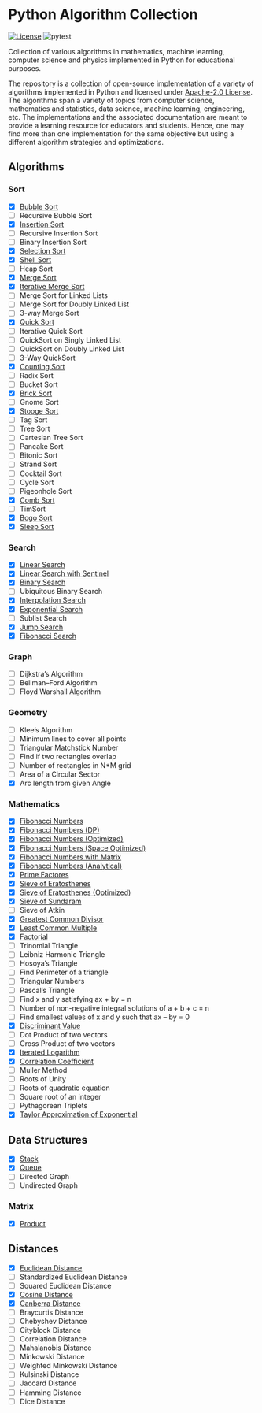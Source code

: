 # Python Algorithm Collection

[![License](https://img.shields.io/badge/License-Apache%202.0-blue.svg)](https://opensource.org/licenses/Apache-2.0)
![pytest](https://github.com/nocotan/algorithm_collection_py/workflows/pytest/badge.svg)

Collection of various algorithms in mathematics, machine learning, computer science and physics implemented in Python for educational purposes.

The repository is a collection of open-source implementation of a variety of algorithms implemented in Python and licensed under [Apache-2.0 License](https://github.com/nocotan/algorithm_collection_py/blob/main/LICENSE). The algorithms span a variety of topics from computer science, mathematics and statistics, data science, machine learning, engineering, etc. The implementations and the associated documentation are meant to provide a learning resource for educators and students. Hence, one may find more than one implementation for the same objective but using a different algorithm strategies and optimizations.

## Algorithms

### Sort
* [x] [Bubble Sort](./algorithm_collection/sort/bubble_sort.py)
* [ ] Recursive Bubble Sort
* [x] [Insertion Sort](./algorithm_collection/sort/insertion_sort.py)
* [ ] Recursive Insertion Sort
* [ ] Binary Insertion Sort
* [x] [Selection Sort](./algorithm_collection/sort/selection_sort.py)
* [x] [Shell Sort](./algorithm_collection/sort/shell_sort.py)
* [ ] Heap Sort
* [x] [Merge Sort](./algorithm_collection/sort/merge_sort.py)
* [x] [Iterative Merge Sort](./algorithm_collection/sort/iterative_merge_sort.py)
* [ ] Merge Sort for Linked Lists
* [ ] Merge Sort for Doubly Linked List
* [ ] 3-way Merge Sort
* [x] [Quick Sort](./algorithm_collection/sort/quick_sort.py)
* [ ] Iterative Quick Sort
* [ ] QuickSort on Singly Linked List
* [ ] QuickSort on Doubly Linked List
* [ ] 3-Way QuickSort
* [x] [Counting Sort](./algorithm_collection/sort/counting_sort.py)
* [ ] Radix Sort
* [ ] Bucket Sort
* [x] [Brick Sort](./algorithm_collection/sort/brick_sort.py)
* [ ] Gnome Sort
* [x] [Stooge Sort](./algorithm_collection/sort/stooge_sort.py)
* [ ] Tag Sort
* [ ] Tree Sort
* [ ] Cartesian Tree Sort
* [ ] Pancake Sort
* [ ] Bitonic Sort
* [ ] Strand Sort
* [ ] Cocktail Sort
* [ ] Cycle Sort
* [ ] Pigeonhole Sort
* [x] [Comb Sort](./algorithm_collection/sort/comb_sort.py)
* [ ] TimSort
* [x] [Bogo Sort](./algorithm_collection/sort/bogo_sort.py)
* [x] [Sleep Sort](./algorithm_collection/sort/sleep_sort.py)

### Search
* [x] [Linear Search](./algorithm_collection/search/linear_search.py)
* [x] [Linear Search with Sentinel](./algorithm_collection/search/linear_search_with_sentinel.py)
* [x] [Binary Search](./algorithm_collection/search/binary_search.py)
* [ ] Ubiquitous Binary Search
* [x] [Interpolation Search](./algorithm_collection/search/interpolation_search.py)
* [x] [Exponential Search](./algorithm_collection/search/exponential_search.py)
* [ ] Sublist Search
* [x] [Jump Search](./algorithm_collection/search/jump_search.py)
* [x] [Fibonacci Search](./algorithm_collection/search/fibonacci_search.py)

### Graph
* [ ] Dijkstra’s Algorithm
* [ ] Bellman–Ford Algorithm
* [ ] Floyd Warshall Algorithm

### Geometry
* [ ] Klee’s Algorithm
* [ ] Minimum lines to cover all points
* [ ] Triangular Matchstick Number
* [ ] Find if two rectangles overlap
* [ ] Number of rectangles in N*M grid
* [ ] Area of a Circular Sector
* [x] Arc length from given Angle

### Mathematics
* [x] [Fibonacci Numbers](./algorithm_collection/mathematics/fibonacci_numbers.py)
* [x] [Fibonacci Numbers (DP)](./algorithm_collection/mathematics/fibonacci_numbers_dp.py)
* [x] [Fibonacci Numbers (Optimized)](./algorithm_collection/mathematics/fibonacci_numbers_optimized.py)
* [x] [Fibonacci Numbers (Space Optimized)](./algorithm_collection/mathematics/fibonacci_numbers_space_optimized.py)
* [x] [Fibonacci Numbers with Matrix](./algorithm_collection/mathematics/fibonacci_numbers_matrix.py)
* [x] [Fibonacci Numbers (Analytical)](./algorithm_collection/mathematics/fibonacci_numbers_analytical.py)
* [x] [Prime Factores](./algorithm_collection/mathematics/prime_factors.py)
* [x] [Sieve of Eratosthenes](./algorithm_collection/mathematics/sieve_of_eratosthenes.py)
* [x] [Sieve of Eratosthenes (Optimized)](./algorithm_collection/mathematics/sieve_of_eratosthenes_optimized.py)
* [x] [Sieve of Sundaram](./algorithm_collection/mathematics/sieve_of_sundaram.py)
* [ ] Sieve of Atkin
* [x] [Greatest Common Divisor](./algorithm_collection/mathematics/gcd.py)
* [x] [Least Common Multiple](./algorithm_collection/mathematics/lcm.py)
* [x] [Factorial](./algorithm_collection/mathematics/factorial.py)
* [ ] Trinomial Triangle
* [ ] Leibniz Harmonic Triangle
* [ ] Hosoya’s Triangle
* [ ] Find Perimeter of a triangle
* [ ] Triangular Numbers
* [ ] Pascal’s Triangle
* [ ] Find x and y satisfying ax + by = n
* [ ] Number of non-negative integral solutions of a + b + c = n
* [ ] Find smallest values of x and y such that ax – by = 0
* [x] [Discriminant Value](./algorithm_collection/mathematics/discriminant.py)
* [ ] Dot Product of two vectors
* [ ] Cross Product of two vectors
* [x] [Iterated Logarithm](./algorithm_collection/mathematics/iterative_logarithm.py)
* [x] [Correlation Coefficient](./algorithm_collection/mathematics/correlation_coefficient.py)
* [ ] Muller Method
* [ ] Roots of Unity
* [ ] Roots of quadratic equation
* [ ] Square root of an integer
* [ ] Pythagorean Triplets
* [x] [Taylor Approximation of Exponential](./algorithm_collection/mathematics/exponential_taylor_approximation.py)

## Data Structures

* [x] [Stack](./data_structure_collection/stack.py)
* [x] [Queue](./data_structure_collection/queue.py)
* [ ] Directed Graph
* [ ] Undirected Graph

### Matrix
* [x] [Product](./data_structure_collection/matrix/product.py)

## Distances
* [x] [Euclidean Distance](./distance_collection/euclidean_distance.py)
* [ ] Standardized Euclidean Distance
* [ ] Squared Euclidean Distance
* [x] [Cosine Distance](./distance_collection/cosine_distance.py)
* [x] [Canberra Distance](./distance_collection/canberra_distance.py)
* [ ] Braycurtis Distance
* [ ] Chebyshev Distance
* [ ] Cityblock Distance
* [ ] Correlation Distance
* [ ] Mahalanobis Distance
* [ ] Minkowski Distance
* [ ] Weighted Minkowski Distance
* [ ] Kulsinski Distance
* [ ] Jaccard Distance
* [ ] Hamming Distance
* [ ] Dice Distance

